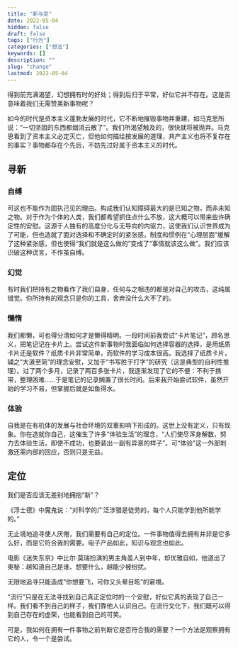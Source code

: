```yaml
---
title: "新与变"
date: 2022-05-04
hidden: false
draft: false
tags: ["行为"]
categories: ["想法"]
keywords: []
description: ""
slug: "change"
lastmod: 2022-05-04
---
```


得到前充满渴望，幻想拥有时的好处；得到后归于平常，好似它并不存在。这是否意味着我们无需赞美新事物呢？

如今的时代是资本主义蓬勃发展的时代，它不断地摧毁事物并重建，如马克思所说：“一切坚固的东西都烟消云散了”。我们所渴望触及的，很快就将被抛弃。马克思看到了资本主义必定灭亡，但他如何描绘按发展的道理，共产主义也将不复存在的事实？事物都存在个先后，不妨先过好属于资本主义的时代。

## 寻新

### 自缚

可这也不能作为固执己见的理由。构成我们认知障碍最大的是已知之物，而非未知之物。对于作为个体的人类，我们都希望抓住点什么不放，这大概可以带来些许确定性的安慰。这源于人独有的高度分化与无导向的内驱力，这使我们认识世界成为了可能，但也造就了面对选择和不确定时的紧张感。制度和惯例在“心理层面”缓解了这种紧张感，但也使得“我们就是这么做的”变成了“事情就该这么做”。我们应该识破这种谎言，不作茧自缚。

### 幻觉

有时我们把持有之物看作了我们自身，任何与之相违的都是对自己的攻击，这纯属错觉。你所持有的观念只是你的工具，舍弃没什么大不了的。

### 懒惰

我们都懒，可也得分清如何才是懒得精明。一段时间前我尝试“卡片笔记”，顾名思义，把笔记记在卡片上。尝试这件新事物时我面临如何选择容器的选择，是用纸质卡片还是软件？纸质卡片非常简单，而软件的学习成本很高。我选择了纸质卡片，辅之“大道至简”的理念安慰，又加于“书写胜于打字”的研究（这是典型的自利性推理）。过了两个多月，记录了两百多张卡片，我逐渐发现了它的不便：不利于携带，整理困难……于是笔记的记录搁置了很长时间。后来我开始尝试软件，虽然开始的学习不易，但掌握后就是如鱼得水。

### 体验

自我是在有机体的发展与社会环境的双重影响下形成的。这世上没有定义，只有现象。你在造就你自己，这催生了许多“体验生活”的理念，“人们使尽浑身解数，努力去体验生活，即使不成功，也要装出一副有异禀的样子”。可“体验”这一外部刺激还需内部的回应，否则只是无益。

## 定位

我们是否应该无差别地拥抱“新”？

《浮士德》中魔鬼说：“对科学的广泛涉猎是徒劳的，每个人只能学到他所能学的。”

无止境地追寻使人厌倦，我们需要有自己的定位。一件事物值得去拥有并非是它多么好，而是它符合我的需要。电子产品如此，知识与观念也如此。

电影《迷失东京》中比尔·莫瑞扮演的男主角虽人到中年，却优雅自如，他道出了奥秘：越知道自己是谁、想要什么，越能少被纷扰。

无限地追寻只能造成“你想要飞，可你又头晕目眩”的窘境。

“流行”只是在无法寻找到自己真正定位时的一个安慰，好似它真的表现了自己一样。我们看不到自己的样子，我们靠他人认识自己。在流行文化下，我们既可以得到自己存在的虚荣，也能看到自己的可笑。

可是，我如何在拥有一件事物之前判断它是否符合我的需要？一个方法是观察拥有它的人，令一个是尝试。